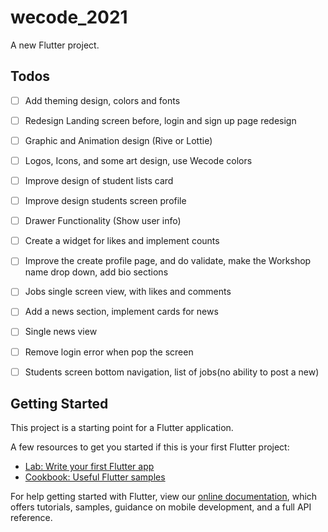 # wecode_2021

A new Flutter project.



## Todos
- [ ] Add theming design, colors and fonts
- [ ] Redesign Landing screen before, login and sign up page redesign
- [ ] Graphic and Animation design (Rive or Lottie)
- [ ] Logos, Icons, and some art design, use Wecode colors
- [ ] Improve design of student lists card
- [ ] Improve design students screen profile
- [ ] Drawer Functionality (Show user info)
- [ ] Create a widget for likes and implement counts
- [ ] Improve the create profile page, and do validate, make the Workshop name drop down, add bio sections
- [ ] Jobs single screen view, with likes and comments
- [ ] Add a news section, implement cards for news
- [ ] Single news view 
- [ ] Remove login error when pop the screen
- [ ] Students screen bottom navigation, list of jobs(no ability to post a new)
 

 ## Getting Started

This project is a starting point for a Flutter application.

A few resources to get you started if this is your first Flutter project:

- [Lab: Write your first Flutter app](https://flutter.dev/docs/get-started/codelab)
- [Cookbook: Useful Flutter samples](https://flutter.dev/docs/cookbook)

For help getting started with Flutter, view our
[online documentation](https://flutter.dev/docs), which offers tutorials,
samples, guidance on mobile development, and a full API reference.
